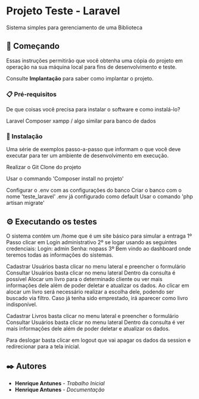 # Projeto Teste - Laravel 

Sistema simples para gerenciamento de uma Biblioteca

## 🚀 Começando

Essas instruções permitirão que você obtenha uma cópia do projeto em operação na sua máquina local para fins de desenvolvimento e teste.

Consulte **Implantação** para saber como implantar o projeto.

### 📋 Pré-requisitos

De que coisas você precisa para instalar o software e como instalá-lo?

Laravel
Composer
xampp / algo similar para banco de dados

### 🔧 Instalação

Uma série de exemplos passo-a-passo que informam o que você deve executar para ter um ambiente de desenvolvimento em execução.

Realizar o Git Clone do projeto

Usar o commando 'Composer install no projeto'

Configurar o .env com as configurações do banco
  Criar o banco com o nome 'teste_laravel' .env já configurado como default
Usar o comando 'php artisan migrate'

## ⚙️ Executando os testes

O sistema contém um /home que é um site básico para simular a entraga
1º Passo clicar em Login administrativo
2º se logar usando as seguintes credenciais: Login: admin Senha: nopass
3º Bem vindo ao dashboard onde teremos todas as informações do sistemas.

Cadastrar Usuários basta clicar no menu lateral e preencher o formulário
Consultar Usuários basta clicar no menu lateral
  Dentro da consulta é possível Alocar um livro para o determinado cliente ou ver mais informações dele além de poder deletar e atualizar os dados.
    Ao clicar em alocar um livro será necessário realizar a escolha dele, podendo ser buscado via filtro.
      Caso já tenha sido emprestado, irá aparecer como livro indisponível.

  Cadastrar Livros basta clicar no menu lateral e preencher o formulário
  Consultar Usuários basta clicar no menu lateral
    Dentro da consulta é ver mais informações dele além de poder deletar e atualizar os dados.

  Para deslogar basta clicar em logout que vai apagar os dados da session e redirecionar para a tela inicial.  

## ✒️ Autores

* **Henrique Antunes** - *Trabalho Inicial*
* **Henrique Antunes** - *Documentação*
